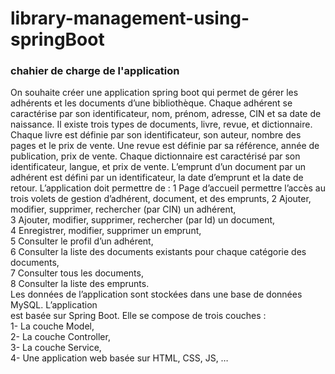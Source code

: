 # library-management-using-springBoot

### chahier de charge de l'application
On souhaite créer une application spring boot qui permet de gérer les
adhérents et les documents d’une bibliothèque. Chaque adhérent se caractérise par son
identificateur, nom, prénom, adresse, CIN et sa date de naissance. Il existe trois types de
documents, livre, revue, et dictionnaire. Chaque livre est définie par son identificateur, son
auteur, nombre des pages et le prix de vente. Une revue est définie par sa référence, année de
publication, prix de vente. Chaque dictionnaire est caractérisé par son identificateur, langue, et
prix de vente. L’emprunt d’un document par un adhérent est défini par un identificateur, la date
d’emprunt et la date de retour. L’application doit permettre de :
1 Page d’accueil permettre l’accès au trois volets de gestion d’adhérent, document, et des
emprunts,
2 Ajouter, modifier, supprimer, rechercher (par CIN) un adhérent,  
3 Ajouter, modifier, supprimer, rechercher (par Id) un document,  
4 Enregistrer, modifier, supprimer un emprunt,  
5 Consulter le profil d’un adhérent,  
6 Consulter la liste des documents existants pour chaque catégorie des documents,  
7 Consulter tous les documents,  
8 Consulter la liste des emprunts.  
Les données de l’application sont stockées dans une base de données MySQL. L’application  
est basée sur Spring Boot. Elle se compose de trois couches :  
1- La couche Model,  
2- La couche Controller,  
3- La couche Service,  
4- Une application web basée sur HTML, CSS, JS, …  
